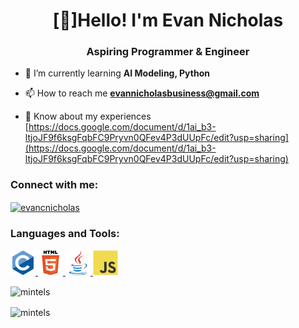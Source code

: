 <h1 align="center">[👋]Hello! I'm Evan Nicholas</h1>
<h3 align="center">Aspiring Programmer & Engineer</h3>

- 🌱 I’m currently learning **AI Modeling, Python**

- 📫 How to reach me **evannicholasbusiness@gmail.com**

- 📄 Know about my experiences [https://docs.google.com/document/d/1ai_b3-ltjoJF9f6ksgFqbFC9Pryvn0QFev4P3dUUpFc/edit?usp=sharing](https://docs.google.com/document/d/1ai_b3-ltjoJF9f6ksgFqbFC9Pryvn0QFev4P3dUUpFc/edit?usp=sharing)

<h3 align="left">Connect with me:</h3>
<p align="left">
<a href="https://instagram.com/evanconnornicholas" target="blank"><img align="center" src="https://raw.githubusercontent.com/rahuldkjain/github-profile-readme-generator/master/src/images/icons/Social/instagram.svg" alt="evancnicholas" height="30" width="40" /></a>
</p>

<h3 align="left">Languages and Tools:</h3>
<p align="left"> <a href="https://www.cprogramming.com/" target="_blank" rel="noreferrer"> <img src="https://raw.githubusercontent.com/devicons/devicon/master/icons/c/c-original.svg" alt="c" width="40" height="40"/> </a> <a href="https://www.w3.org/html/" target="_blank" rel="noreferrer"> <img src="https://raw.githubusercontent.com/devicons/devicon/master/icons/html5/html5-original-wordmark.svg" alt="html5" width="40" height="40"/> </a> <a href="https://www.java.com" target="_blank" rel="noreferrer"> <img src="https://raw.githubusercontent.com/devicons/devicon/master/icons/java/java-original.svg" alt="java" width="40" height="40"/> </a> <a href="https://developer.mozilla.org/en-US/docs/Web/JavaScript" target="_blank" rel="noreferrer"> <img src="https://raw.githubusercontent.com/devicons/devicon/master/icons/javascript/javascript-original.svg" alt="javascript" width="40" height="40"/> </a> </p>

<p><img align="center" src="https://github-readme-stats.vercel.app/api/top-langs?username=mintels&show_icons=true&theme=dark&title_color=ffffff&text_color=ffffff&bg_color=000000&hide_border=true&locale=en&layout=compact" alt="mintels" /></p>

<p><img align="center" src="https://github-readme-streak-stats.herokuapp.com/?user=mintels&theme=dark" alt="mintels" /></p>
